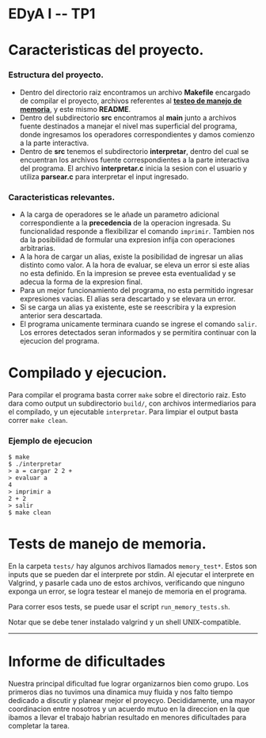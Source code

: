 # EDyA I -- TP1

# Caracteristicas del proyecto.
### Estructura del proyecto.
- Dentro del directorio raiz encontramos un archivo **Makefile**
    encargado de compilar el proyecto, 
    archivos referentes al **[testeo de manejo de memoria](#memtest)**,
    y este mismo **README**.
- Dentro del subdirectorio **src** encontramos al **main** junto a archivos
    fuente destinados a manejar el nivel mas superficial del programa, donde 
    ingresamos los operadores correspondientes y damos comienzo a la parte
    interactiva.
- Dentro de **src** tenemos el subdirectorio **interpretar**, dentro del cual
    se encuentran los archivos fuente correspondientes a la parte interactiva del
    programa. El archivo **interpretar.c** inicia la sesion con el usuario y utiliza
    **parsear.c** para interpretar el input ingresado.
### Caracteristicas relevantes.
- A la carga de operadores se le añade un parametro adicional correspondiente a la
  **precedencia** de la operacion ingresada. Su funcionalidad responde a flexibilizar el comando
  `imprimir`. Tambien nos da la posibilidad de formular una expresion infija con operaciones arbitrarias.
- A la hora de cargar un alias, existe la posibilidad de ingresar un alias distinto como valor.
  A la hora de evaluar, se eleva un error si este alias no esta definido.
  En la impresion se prevee esta eventualidad y se adecua la forma de la expresion final.
- Para un mejor funcionamiento del programa, no esta permitido ingresar expresiones vacias.
  El alias sera descartado y se elevara un error.
- Si se carga un alias ya existente, este se reescribira y la expresion anterior sera descartada.
- El programa unicamente terminara cuando se ingrese el comando `salir`. Los errores detectados seran
  informados y se permitira continuar con la ejecucion del programa.
    


# Compilado y ejecucion.
Para compilar el programa basta correr `make` sobre el directorio raiz.
Esto dara como output un subdirectorio `build/`, con archivos intermediarios
para el compilado, y un ejecutable `interpretar`. Para limpiar el output basta
correr `make clean`. 

### Ejemplo de ejecucion

```shell
$ make
$ ./interpretar
> a = cargar 2 2 +
> evaluar a
4
> imprimir a
2 + 2
> salir
$ make clean
```


# Tests de manejo de memoria. <a name = memtest></a>

En la carpeta `tests/` hay algunos archivos llamados `memory_test*`. Estos son
inputs que se pueden dar el interprete por stdin. Al ejecutar el interprete en
Valgrind, y pasarle cada uno de estos archivos, verificando que ninguno exponga
un error, se logra testear el manejo de memoria en el programa.

Para correr esos tests, se puede usar el script `run_memory_tests.sh`.

Notar que se debe tener instalado valgrind y un shell UNIX-compatible.

- - - -
# Informe de dificultades
Nuestra principal dificultad fue lograr organizarnos bien como grupo. Los primeros
dias no tuvimos una dinamica muy fluida y nos falto tiempo dedicado a discutir y 
planear mejor el proyecyo. Decididamente, una mayor coordinacion entre nosotros 
y un acuerdo mutuo en la direccion en la que ibamos a llevar el trabajo habrian 
resultado en menores dificultades para completar la tarea. 
